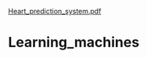 [Heart_prediction_system.pdf](https://github.com/user-vinayak/Learning_machines/files/9175631/Heart_prediction_system.pdf)
# Learning_machines
